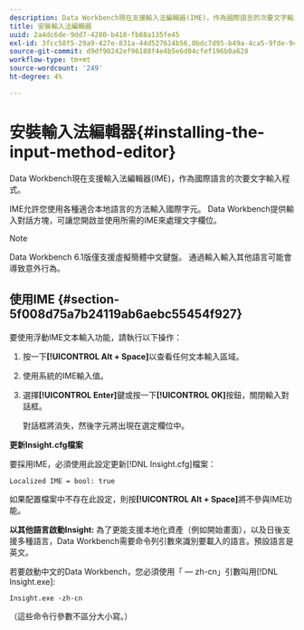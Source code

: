 ```yaml
---
description: Data Workbench現在支援輸入法編輯器(IME)，作為國際語言的次要文字輸入程式。
title: 安裝輸入法編輯器
uuid: 2a4dc6de-9dd7-4280-b410-fb88a135fe45
exl-id: 3fcc58f5-29a9-427e-831a-44d527614b56,0bdc7d95-b49a-4ca5-9fde-9c1ce2cd14ec,e4e1c016-0544-434a-b82e-fdd2a4af316c
source-git-commit: d9df90242ef96188f4e4b5e6d04cfef196b0a628
workflow-type: tm+mt
source-wordcount: '249'
ht-degree: 4%

---
```


# 安裝輸入法編輯器{#installing-the-input-method-editor}

Data Workbench現在支援輸入法編輯器(IME)，作為國際語言的次要文字輸入程式。

IME允許您使用各種適合本地語言的方法輸入國際字元。 Data Workbench提供輸入對話方塊，可讓您開啟並使用所需的IME來處理文字欄位。

>[!NOTE]
>
>Data Workbench 6.1版僅支援虛擬簡體中文鍵盤。 通過輸入輸入其他語言可能會導致意外行為。

## 使用IME {#section-5f008d75a7b24119ab6aebc55454f927}

要使用浮動IME文本輸入功能，請執行以下操作：

1. 按一下&#x200B;**[!UICONTROL Alt + Space]**&#x200B;以查看任何文本輸入區域。
1. 使用系統的IME輸入值。
1. 選擇&#x200B;**[!UICONTROL Enter]**&#x200B;鍵或按一下&#x200B;**[!UICONTROL OK]**&#x200B;按鈕，關閉輸入對話框。

   對話框將消失，然後字元將出現在選定欄位中。

**更新Insight.cfg檔案**

要採用IME，必須使用此設定更新[!DNL Insight.cfg]檔案：

```
Localized IME = bool: true
```

如果配置檔案中不存在此設定，則按&#x200B;**[!UICONTROL Alt + Space]**&#x200B;將不參與IME功能。

**以其他語言啟動Insight:** 為了更能支援本地化資產（例如開始畫面），以及日後支援多種語言，Data Workbench需要命令列引數來識別要載入的語言。預設語言是英文。

若要啟動中文的Data Workbench，您必須使用「 — zh-cn」引數叫用[!DNL Insight.exe]:

```
Insight.exe -zh-cn
```

（這些命令行參數不區分大小寫。）

